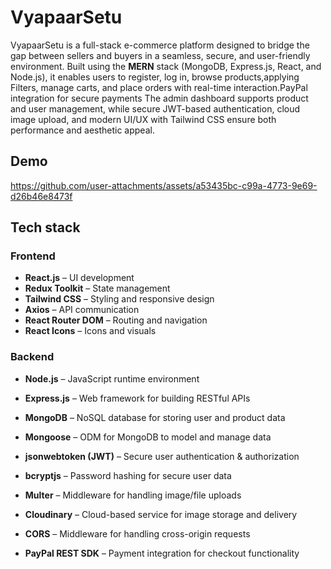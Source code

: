 
# VyapaarSetu
VyapaarSetu is a full-stack e-commerce platform designed to bridge the gap between sellers and buyers in a seamless, secure, and user-friendly environment. Built using the **MERN** stack (MongoDB, Express.js, React, and Node.js), it enables users to register, log in, browse products,applying Filters, manage carts, and place orders with real-time interaction.PayPal integration for secure payments The admin dashboard supports product and user management, while secure JWT-based authentication, cloud image upload, and modern UI/UX with Tailwind CSS ensure both performance and aesthetic appeal.

## Demo
https://github.com/user-attachments/assets/a53435bc-c99a-4773-9e69-d26b46e8473f

## Tech stack
### Frontend
- **React.js** – UI development  
- **Redux Toolkit** – State management  
- **Tailwind CSS** – Styling and responsive design  
- **Axios** – API communication  
- **React Router DOM** – Routing and navigation  
- **React Icons** – Icons and visuals  


### Backend

- **Node.js** – JavaScript runtime environment

-  **Express.js** – Web framework for building RESTful APIs

-  **MongoDB** – NoSQL database for storing user and product data

-  **Mongoose** – ODM for MongoDB to model and manage data

-  **jsonwebtoken (JWT)** – Secure user authentication & authorization

-  **bcryptjs** – Password hashing for secure user data

-  **Multer** – Middleware for handling image/file uploads

-  **Cloudinary** – Cloud-based service for image storage and delivery

-  **CORS** – Middleware for handling cross-origin requests

-  **PayPal REST SDK** – Payment integration for checkout functionality
